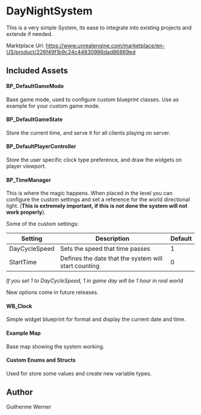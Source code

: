 # DayNightSystem

This is a very simple System, its ease to integrate into existing projects and extende if needed.

Marktplace Url: https://www.unrealengine.com/marketplace/en-US/product/226f49f1b9c24c44830986dad86869ed

## Included Assets

#### BP_DefaultGameMode

Base game mode, used to configure custom blueprint classes. Use as example for your custom game mode.

#### BP_DefaultGameState

Store the current time, and serve it for all clients playing on server.

#### BP_DefaultPlayerController

Store the user specific clock type preference, and draw the widgets on player viewport.

#### BP_TimeManager

This is where the magic happens. When placed in the level you can configure the custom settings and set a reference for the world directional light. (**This is extremely important, if this is not done the system will not work properly**).

Some of the custom settings:

| Setting               | Description                                              | Default  |
| --------------------- | -------------------------------------------------------- | -------- |
| DayCycleSpeed         | Sets the speed that time passes                          | 1        |
| StartTime             | Defines the date that the system will start counting     | 0        |

*If you set 1 to DayCycleSpeed, 1 in game day will be 1 hour in real world*

New options come in future releases.

#### WB_Clock

Simple widget blueprint for format and display the current date and time.

#### Example Map

Base map showing the system working.

#### Custom Enums and Structs

Used for store some values and create new variable types.

## Author

Guilherme Werner
